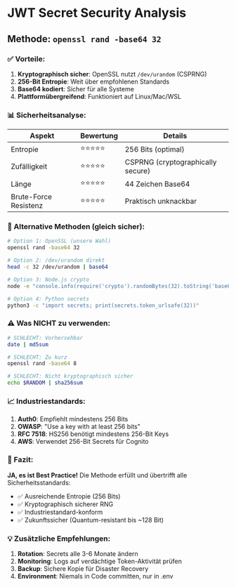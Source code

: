 # JWT Secret Security Analysis

## Methode: `openssl rand -base64 32`

### ✅ Vorteile:

1. **Kryptographisch sicher**: OpenSSL nutzt `/dev/urandom` (CSPRNG)
2. **256-Bit Entropie**: Weit über empfohlenen Standards
3. **Base64 kodiert**: Sicher für alle Systeme
4. **Plattformübergreifend**: Funktioniert auf Linux/Mac/WSL

### 📊 Sicherheitsanalyse:

| Aspekt                | Bewertung  | Details                           |
| --------------------- | ---------- | --------------------------------- |
| Entropie              | ⭐⭐⭐⭐⭐ | 256 Bits (optimal)                |
| Zufälligkeit          | ⭐⭐⭐⭐⭐ | CSPRNG (cryptographically secure) |
| Länge                 | ⭐⭐⭐⭐⭐ | 44 Zeichen Base64                 |
| Brute-Force Resistenz | ⭐⭐⭐⭐⭐ | Praktisch unknackbar              |

### 🔐 Alternative Methoden (gleich sicher):

```bash
# Option 1: OpenSSL (unsere Wahl)
openssl rand -base64 32

# Option 2: /dev/urandom direkt
head -c 32 /dev/urandom | base64

# Option 3: Node.js crypto
node -e "console.info(require('crypto').randomBytes(32).toString('base64'))"

# Option 4: Python secrets
python3 -c "import secrets; print(secrets.token_urlsafe(32))"
```

### ⚠️ Was NICHT zu verwenden:

```bash
# SCHLECHT: Vorhersehbar
date | md5sum

# SCHLECHT: Zu kurz
openssl rand -base64 8

# SCHLECHT: Nicht kryptographisch sicher
echo $RANDOM | sha256sum
```

### 📈 Industriestandards:

1. **Auth0**: Empfiehlt mindestens 256 Bits
2. **OWASP**: "Use a key with at least 256 bits"
3. **RFC 7518**: HS256 benötigt mindestens 256-Bit Keys
4. **AWS**: Verwendet 256-Bit Secrets für Cognito

### 🎯 Fazit:

**JA, es ist Best Practice!** Die Methode erfüllt und übertrifft alle Sicherheitsstandards:

- ✅ Ausreichende Entropie (256 Bits)
- ✅ Kryptographisch sicherer RNG
- ✅ Industriestandard-konform
- ✅ Zukunftssicher (Quantum-resistant bis ~128 Bit)

### 💡 Zusätzliche Empfehlungen:

1. **Rotation**: Secrets alle 3-6 Monate ändern
2. **Monitoring**: Logs auf verdächtige Token-Aktivität prüfen
3. **Backup**: Sichere Kopie für Disaster Recovery
4. **Environment**: Niemals in Code committen, nur in .env
